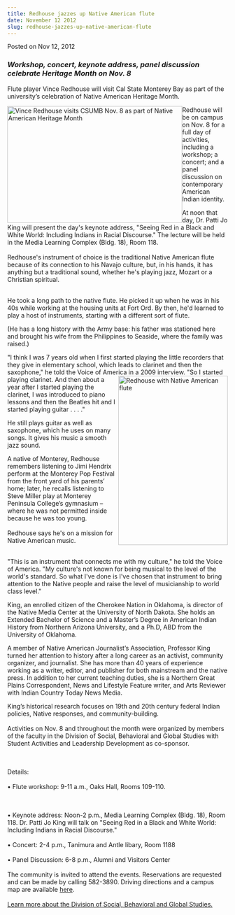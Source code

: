 ```yaml
---
title: Redhouse jazzes up Native American flute
date: November 12 2012
slug: redhouse-jazzes-up-native-american-flute
---
```


 



<span class="date">Posted on Nov 12, 2012    </span>
<h3><em>Workshop, concert, keynote address, panel discussion<br>
celebrate Heritage&#xA0;Month on Nov. 8</br></em></h3>
<p>Flute player Vince Redhouse will visit Cal State Monterey Bay as
part of the university&#x2019;s celebration of Native American Heritage
Month.</p>
<p><img alt="Vince Redhouse visits CSUMB Nov. 8 as part of Native American Heritage Month" src="https://news.csumb.edu/sites/default/files/65/attachments/news/images/vince_redhouse.jpg" style="float:left; width:400px; height:267px">Redhouse will be on
campus on Nov. 8 for a full day of activities, including a
workshop; a concert; and a panel discussion on contemporary
American Indian identity.</img></p>
<p>At noon that day, Dr. Patti Jo King will present the day&apos;s
keynote address, &quot;Seeing Red in a Black and White World: Including
Indians in Racial Discourse.&quot; The lecture will be held in the Media
Learning Complex (Bldg. 18), Room 118.<br>
<br>
Redhouse&apos;s instrument of choice is the traditional Native American
flute because of its connection to his Navajo culture, but, in his
hands, it has anything but a traditional sound, whether he&apos;s
playing jazz, Mozart or a Christian spiritual.</br></br></p>
<p>He took a long path to the native flute. He picked it up when he
was in his 40s while working at the housing units at Fort Ord. By
then, he&apos;d learned to play a host of instruments, starting with a
different sort of flute.</p>
<p>(He has a long history with the Army base: his father was
stationed here and brought his wife from the Philippines to
Seaside, where the family was raised.)</p>
<p>&quot;I think I was 7 years old when I first started playing the
little recorders that they give in elementary school, which leads
to clarinet and then the saxophone,&quot; he told the Voice of America
in a 2009&#xA0;<img alt="Redhouse with Native American flute" src="https://news.csumb.edu/sites/default/files/65/attachments/news/images/vince_redhouse_with_native_flute.jpg" style="float:right; width:250px; height:387px">interview. &quot;So I
started playing clarinet. And then about a year after I started
playing the clarinet, I was introduced to piano lessons and then
the Beatles hit and I started playing guitar . . . .&quot;</img></p>
<p>He still plays guitar as well as saxophone, which he uses on
many songs. It gives his music a smooth jazz sound.</p>
<p>A native of Monterey, Redhouse remembers listening to Jimi
Hendrix perform at the Monterey Pop Festival from the front yard of
his parents&#x2019; home; later, he recalls listening to Steve Miller play
at Monterey Peninsula College&#x2019;s gymnasium &#x2013; where he was not
permitted inside because he was too young.<br>
<br>
Redhouse says he&apos;s on a mission for Native American music.</br></br></p>
<p>&quot;This is an instrument that connects me with my culture,&quot; he
told the Voice of America. &quot;My culture&apos;s not known for being
musical to the level of the world&apos;s standard. So what I&apos;ve done is
I&apos;ve chosen that instrument to bring attention to the Native people
and raise the level of musicianship to world class level.&quot;</p>
<p>King, an enrolled citizen of the Cherokee Nation in Oklahoma, is
director of the Native Media Center at the University of North
Dakota. She holds an Extended Bachelor of Science and a Master&#x2019;s
Degree in American Indian History from Northern Arizona University,
and a Ph.D, ABD from the University of Oklahoma.</p>
<p>A member of Native American Journalist&#x2019;s Association, Professor
King turned her attention to history after a long career as an
activist, community organizer, and journalist. She has more than 40
years of experience working as a writer, editor, and publisher for
both mainstream and the native press. In addition to her current
teaching duties, she is a Northern Great Plains Correspondent, News
and Lifestyle Feature writer, and Arts Reviewer with Indian Country
Today News Media.</p>
<p>King&#x2019;s historical research focuses on 19th and 20th century
federal Indian policies, Native responses, and
community-building.<br>
<br>
Activities on Nov. 8 and throughout the month were organized by
members of the faculty in the Division of Social, Behavioral and
Global Studies with Student Activities and Leadership Development
as co-sponsor.</br></br></p>
<p><br>
Details:<br>
<br>
&#x2022; Flute workshop: 9-11 a.m., Oaks Hall, Rooms 109-110.</br></br></br></p>
<p>&#x2022; Keynote address: Noon-2 p.m., Media Learning Complex (Bldg.
18), Room 118. Dr. Patti Jo King will talk on &quot;Seeing Red in a
Black and White World: Including Indians in Racial
Discourse.&quot;&#xA0;<br>
<br>
&#x2022; Concert: 2-4 p.m., Tanimura and Antle libary, Room 1188<br>
<br>
&#x2022; Panel Discussion: 6-8 p.m., Alumni and Visitors Center<br>
<br>
The community is invited to attend the events. Reservations are
requested and can be made by calling 582-3890. Driving directions
and a campus map are available <a href="https://csumb.edu/map" rel="nofollow">here</a>. &#xA0;<br>
<br>
<a href="https://sbgs.csumb.edu/" rel="nofollow">Learn more about
the Division of Social, Behavioral and Global Studies.</a></br></br></br></br></br></br></br></br></p>





```

